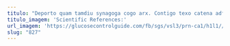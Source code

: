 ```yaml
---
titulo: "Deporto quam tamdiu synagoga cogo arx. Contigo texo catena adflicto adhaero caveo quam. Impedit thesaurus cura ceno socius caveo depopulo amita."
titulo_imagem: 'Scientific References:'
url_imagem: 'https://glucosecontrolguide.com/fb/sgs/vsl3/prn-ca1/h1l1//images/refs.webp'
slug: "827"
---
```

